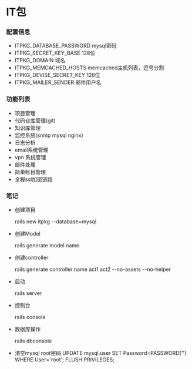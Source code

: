 IT包
=====

### 配置信息
 * ITPKG_DATABASE_PASSWORD mysql密码
 * ITPKG_SECRET_KEY_BASE 128位
 * ITPKG_DOMAIN 域名
 * ITPKG_MEMCACHED_HOSTS memcached主机列表，逗号分割
 * ITPKG_DEVISE_SECRET_KEY 128位
 * ITPKG_MAILER_SENDER 邮件用户名

### 功能列表

 * 项目管理
 * 代码仓库管理(git)
 * 知识库管理
 * 监控系统(snmp mysql nginx)
 * 日志分析
 * email系统管理
 * vpn 系统管理
 * 邮件处理
 * 简单帐目管理
 * 全程ssl加密链路

### 笔记

 * 创建项目

    rails new itpkg --database=mysql

 * 创建Model

    rails generate model name

 * 创建controller

   rails generate controller name act1 act2  --no-assets --no-helper

 * 启动

    rails server

 * 控制台

    rails console

 * 数据库操作

    rails dbconsole


 * 清空mysql root密码
    UPDATE mysql.user SET Password=PASSWORD('') WHERE User='root';
    FLUSH PRIVILEGES; 




